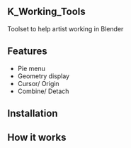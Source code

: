 ## K_Working_Tools
Toolset to help artist working in Blender

## Features
- Pie menu <br>
- Geometry display <br>
- Cursor/ Origin <br>
- Combine/ Detach <br>


## Installation

## How it works
